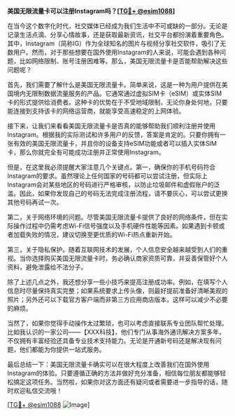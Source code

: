 **美国无限流量卡可以注册Instagram吗？[[TG💪+ @esim1088](https://t.me/s/esim1088)]**

在当今这个数字化时代，社交媒体已经成为我们生活中不可或缺的一部分。无论是记录生活点滴、分享心情故事，还是获取最新资讯，社交平台都扮演着重要角色。其中，Instagram（简称IG）作为全球知名的图片与视频分享社交软件，吸引了无数用户。然而，对于那些想要在国外使用Instagram的人来说，可能会遇到各种问题，比如网络限制、账号注册困难等。那么，美国无限流量卡是否能帮助解决这些问题呢？

首先，我们需要了解什么是美国无限流量卡。简单来说，这是一种为用户提供在美国境内无限制数据流量服务的产品。它通常通过虚拟SIM卡（eSIM）或实体SIM卡的形式提供给消费者。这种卡的优势在于不受地域限制，无论你身处何地，只要能连接到支持该卡的网络运营商，就能享受高速稳定的上网体验。

接下来，让我们来看看美国无限流量卡是否真的能够帮助我们顺利注册并使用Instagram。根据我的实际测试和许多用户的反馈，答案是肯定的。只要你拥有一张有效的美国无限流量卡，并且你的设备支持eSIM功能或者可以插入实体SIM卡，那么你就完全有可能成功注册并正常使用Instagram。

但是，在这里我必须提醒大家注意几个关键点。第一，确保你的手机号码符合Instagram的要求。虽然理论上任何国家的号码都可以尝试注册，但实际上Instagram会对某些地区的号码进行严格审核，以防止垃圾邮件和虚假账户的泛滥。因此，如果你发现自己的号码无法完成注册流程，请不要灰心，可以尝试更换其他号码再试一次。

第二，关于网络环境的问题。尽管美国无限流量卡提供了良好的网络条件，但在实际操作过程中仍需考虑Wi-Fi信号强度以及手机硬件性能等因素。如果遇到卡顿或者加载失败的情况，建议切换至更优质的Wi-Fi热点重新开始。

第三，关于隐私保护。随着互联网技术的发展，个人信息安全越来越受到人们的重视。当你选择购买美国无限流量卡时，务必确认商家资质可靠，并妥善保管好个人资料，避免泄露给不法分子。

除了上述几点之外，我还想分享一些小技巧来提高注册成功率。例如，在填写个人信息时尽量保持真实完整；如果系统要求上传头像，则最好提前准备好清晰美观的照片；另外还可以下载官方客户端而非第三方应用商店版本，这样可以减少不必要的麻烦。

当然了，如果你觉得手动操作太过繁琐，也可以考虑直接联系专业团队帮忙处理。比如我认识的一家公司——【XXX科技】，他们专门从事海外通讯解决方案多年，不仅拥有丰富经验还具备专业技术支持能力。无论是开通新号码还是解决现有问题，他们都能为你提供一站式服务。

最后总结一下：美国无限流量卡确实可以在很大程度上改善我们在国外使用Instagram的体验。只要遵循正确的方法并做好充分准备，相信每位朋友都能够轻松搞定这项任务。当然啦，如果你对这方面还有疑问或者需要进一步指导的话，随时欢迎私信交流哦！

[[TG💪+ @esim1088](https://t.me/s/esim1088) ![Image](https://i.postimg.cc/4NQfJmqS/Snipaste-2025-05-13-00-14-12.png)]
